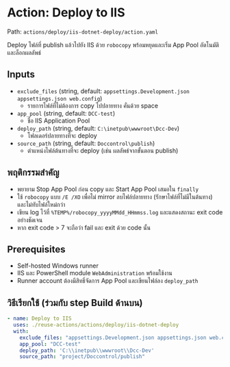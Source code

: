 # Action: Deploy to IIS

Path: `actions/deploy/iis-dotnet-deploy/action.yaml`

Deploy ไฟล์ที่ publish แล้วไปยัง IIS ด้วย `robocopy` พร้อมหยุดและเริ่ม App Pool อัตโนมัติ และล็อกผลลัพธ์

## Inputs

- `exclude_files` (string, default: `appsettings.Development.json appsettings.json web.config`)
  - รายการไฟล์ที่ไม่ต้องการ copy ไปปลายทาง คั่นด้วย space
- `app_pool` (string, default: `DCC-test`)
  - ชื่อ IIS Application Pool
- `deploy_path` (string, default: `C:\inetpub\wwwroot\Dcc-Dev`)
  - โฟลเดอร์ปลายทางที่จะ deploy
- `source_path` (string, default: `Doccontrol\publish`)
  - ตำแหน่งไฟล์ต้นทางที่จะ deploy (เช่น ผลลัพธ์จากขั้นตอน publish)

## พฤติกรรมสำคัญ

- พยายาม Stop App Pool ก่อน copy และ Start App Pool เสมอใน `finally`
- ใช้ `robocopy` แบบ `/E /XO` เพื่อไม่ mirror ลบไฟล์ปลายทาง (รักษาไฟล์ที่ไม่มีในต้นทาง) และไม่ทับไฟล์ใหม่กว่า
- เขียน log ไว้ที่ `%TEMP%/robocopy_yyyyMMdd_HHmmss.log` และแสดงสถานะ exit code อย่างชัดเจน
- หาก exit code > 7 จะถือว่า fail และ exit ด้วย code นั้น

## Prerequisites

- Self-hosted Windows runner
- IIS และ PowerShell module `WebAdministration` พร้อมใช้งาน
- Runner account ต้องมีสิทธิ์จัดการ App Pool และเขียนไฟล์ลง `deploy_path`

## วิธีเรียกใช้ (ร่วมกับ step Build ด้านบน)

```yaml
- name: Deploy to IIS
  uses: ./reuse-actions/actions/deploy/iis-dotnet-deploy
  with:
    exclude_files: "appsettings.Development.json appsettings.json web.config"
    app_pool: "DCC-test"
    deploy_path: 'C:\\inetpub\\wwwroot\\Dcc-Dev'
    source_path: "project/Doccontrol/publish"
```

